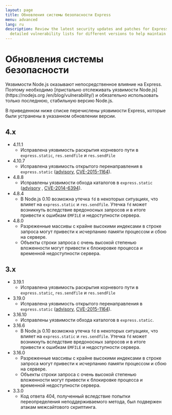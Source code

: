 ```yaml
---
layout: page
title: Обновления системы безопасности Express
menu: advanced
lang: ru
description: Review the latest security updates and patches for Express.js, including
  detailed vulnerability lists for different versions to help maintain a secure application.
---
```


# Обновления системы безопасности

<div class="doc-box doc-notice" markdown="1">
Уязвимости Node.js оказывают непосредственное влияние на Express. Поэтому необходимо [пристально отслеживать уязвимости Node.js](https://nodejs.org
/en/blog/vulnerability/) и обязательно использовать только последнюю, стабильную версию Node.js.
</div>

В приведенном ниже списке перечислены уязвимости Express, которые были устранены в указанном обновлении версии.

## 4.x

  * 4.11.1
    * Исправлена уязвимость раскрытия корневого пути в `express.static`, `res.sendfile` и `res.sendFile`
  * 4.10.7
    * Исправлена уязвимость открытого перенаправления в `express.static` ([advisory](https://npmjs.com/advisories/35), [CVE-2015-1164](http://cve.mitre.org/cgi-bin/cvename.cgi?name=CVE-2015-1164)).
  * 4.8.8
    * Исправлены уязвимости обхода каталогов в `express.static` ([advisory](http://npmjs.com/advisories/32) , [CVE-2014-6394](http://cve.mitre.org/cgi-bin/cvename.cgi?name=CVE-2014-6394)).
  * 4.8.4
    * В Node.js 0.10 возможна утечка `fd` в некоторых ситуациях, что влияет на `express.static` и `res.sendfile`. Утечка `fd` может возникнуть вследствие вредоносных запросов и в итоге привести к ошибкам `EMFILE` и недоступности сервера.
  * 4.8.0
    * Разреженные массивы с крайне высокими индексами в строке запроса могут привести к исчерпанию памяти процессом и сбою на сервере.
    * Объекты строки запроса с очень высокой степенью вложенности могут привести к блокировке процесса и временной недоступности сервера.

## 3.x

  * 3.19.1
    * Исправлена уязвимость раскрытия корневого пути в `express.static`, `res.sendfile` и `res.sendFile`
  * 3.19.0
    * Исправлена уязвимость открытого перенаправления в `express.static` ([advisory](https://npmjs.com/advisories/35), [CVE-2015-1164](http://cve.mitre.org/cgi-bin/cvename.cgi?name=CVE-2015-1164)).
  * 3.16.10
    * Исправлены уязвимости обхода каталогов в `express.static`.
  * 3.16.6
    * В Node.js 0.10 возможна утечка `fd` в некоторых ситуациях, что влияет на `express.static` и `res.sendfile`. Утечка `fd` может возникнуть вследствие вредоносных запросов и в итоге привести к ошибкам `EMFILE` и недоступности сервера.
  * 3.16.0
    * Разреженные массивы с крайне высокими индексами в строке запроса могут привести к исчерпанию памяти процессом и сбою на сервере.
    * Объекты строки запроса с очень высокой степенью вложенности могут привести к блокировке процесса и временной недоступности сервера.
  * 3.3.0
    * Код ответа 404, полученный вследствие попытки переопределения неподдерживаемого метода, был подвержен атакам межсайтового скриптинга.
